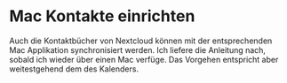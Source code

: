 # Mac Kontakte einrichten

Auch die Kontaktbücher von Nextcloud können mit der entsprechenden Mac Applikation synchronisiert werden. Ich liefere die Anleitung nach, sobald ich wieder über einen Mac verfüge. Das Vorgehen entspricht aber weitestgehend dem des Kalenders.
